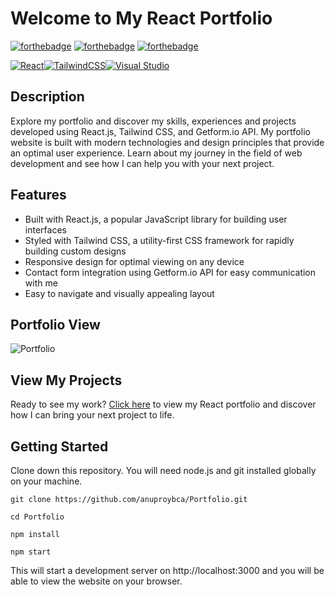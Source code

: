 
# Welcome to My React Portfolio
[![forthebadge](https://forthebadge.com/images/badges/built-with-love.svg)](https://forthebadge.com)
[![forthebadge](https://forthebadge.com/images/badges/made-with-javascript.svg)](https://forthebadge.com) 
[![forthebadge](https://forthebadge.com/images/badges/open-source.svg)](https://forthebadge.com)

<p style="display: flex;">
    <a href="https://reactjs.org/">
        <img src="https://img.shields.io/badge/React-16.13.1-61DAFB" alt="React" />
    </a>
    <a href="https://tailwindcss.com/">
        <img src="https://img.shields.io/badge/TailwindCSS-2.0-38B2AC" alt="TailwindCSS" />
    </a>
    <a href="https://visualstudio.microsoft.com/">
        <img src="https://img.shields.io/badge/Visual%20Studio-2019-5C2D91" alt="Visual Studio" />
    </a>
</p>

## Description

Explore my portfolio and discover my skills, experiences and projects developed using React.js, Tailwind CSS, and Getform.io API. My portfolio website is built with modern technologies and design principles that provide an optimal user experience. Learn about my journey in the field of web development and see how I can help you with your next project.

## Features

- Built with React.js, a popular JavaScript library for building user interfaces
- Styled with Tailwind CSS, a utility-first CSS framework for rapidly building custom designs
- Responsive design for optimal viewing on any device
- Contact form integration using Getform.io API for easy communication with me
- Easy to navigate and visually appealing layout

## Portfolio View

![Portfolio](https://user-images.githubusercontent.com/114636305/212023502-ab7a845e-1ed3-4bb8-aedd-b08167e846a7.svg)

## View My Projects

Ready to see my work? [Click here](https://anuproybca.github.io/Portfolio/) to view my React portfolio and discover how I can bring your next project to life.


## Getting Started

Clone down this repository. You will need node.js and git installed globally on your machine.

```
git clone https://github.com/anuproybca/Portfolio.git

cd Portfolio

npm install

npm start

```
This will start a development server on http://localhost:3000 and you will be able to view the website on your browser.
